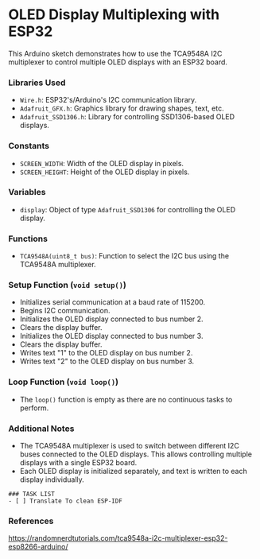 # OLED Display Multiplexing with ESP32

This Arduino sketch demonstrates how to use the TCA9548A I2C multiplexer to control multiple OLED displays with an ESP32 board.

### Libraries Used
- `Wire.h`: ESP32's/Arduino's I2C communication library.
- `Adafruit_GFX.h`: Graphics library for drawing shapes, text, etc.
- `Adafruit_SSD1306.h`: Library for controlling SSD1306-based OLED displays.

### Constants
- `SCREEN_WIDTH`: Width of the OLED display in pixels.
- `SCREEN_HEIGHT`: Height of the OLED display in pixels.

### Variables
- `display`: Object of type `Adafruit_SSD1306` for controlling the OLED display.

### Functions
- `TCA9548A(uint8_t bus)`: Function to select the I2C bus using the TCA9548A multiplexer.

### Setup Function (`void setup()`)
- Initializes serial communication at a baud rate of 115200.
- Begins I2C communication.
- Initializes the OLED display connected to bus number 2.
- Clears the display buffer.
- Initializes the OLED display connected to bus number 3.
- Clears the display buffer.
- Writes text "1" to the OLED display on bus number 2.
- Writes text "2" to the OLED display on bus number 3.

### Loop Function (`void loop()`)
- The `loop()` function is empty as there are no continuous tasks to perform.

### Additional Notes
- The TCA9548A multiplexer is used to switch between different I2C buses connected to the OLED displays. This allows controlling multiple displays with a single ESP32 board.
- Each OLED display is initialized separately, and text is written to each display individually.

```[tasklist]
### TASK LIST
- [ ] Translate To clean ESP-IDF
```
### References
https://randomnerdtutorials.com/tca9548a-i2c-multiplexer-esp32-esp8266-arduino/
